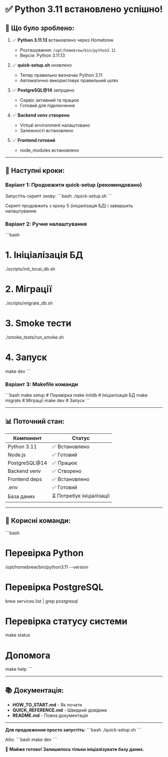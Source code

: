 # ✅ Python 3.11 встановлено успішно!

## 🎉 Що було зроблено:

1. ✅ **Python 3.11.13** встановлено через Homebrew
   - Розташування: `/opt/homebrew/bin/python3.11`
   - Версія: Python 3.11.13

2. ✅ **quick-setup.sh** оновлено
   - Тепер правильно визначає Python 3.11
   - Автоматично використовує правильний шлях

3. ✅ **PostgreSQL@14** запущено
   - Сервіс активний та працює
   - Готовий для підключення

4. ✅ **Backend venv створено**
   - Virtual environment налаштовано
   - Залежності встановлено

5. ✅ **Frontend готовий**
   - node_modules встановлено

---

## 🚀 Наступні кроки:

### Варіант 1: Продовжити quick-setup (рекомендовано)

Запустіть скрипт знову:
\`\`\`bash
./quick-setup.sh
\`\`\`

Скрипт продовжить з кроку 5 (ініціалізація БД) і завершить налаштування.

### Варіант 2: Ручне налаштування

\`\`\`bash
# 1. Ініціалізація БД
./scripts/init_local_db.sh

# 2. Міграції
./scripts/migrate_db.sh

# 3. Smoke тести
./smoke_tests/run_smoke.sh

# 4. Запуск
make dev
\`\`\`

### Варіант 3: Makefile команди

\`\`\`bash
make setup    # Перевірка
make initdb   # Ініціалізація БД
make migrate  # Міграції
make dev      # Запуск
\`\`\`

---

## 📊 Поточний стан:

| Компонент | Статус |
|-----------|--------|
| Python 3.11 | ✅ Встановлено |
| Node.js | ✅ Готовий |
| PostgreSQL@14 | ✅ Працює |
| Backend venv | ✅ Створено |
| Frontend deps | ✅ Встановлено |
| .env | ✅ Готовий |
| База даних | ⏳ Потребує ініціалізації |

---

## 🔗 Корисні команди:

\`\`\`bash
# Перевірка Python
/opt/homebrew/bin/python3.11 --version

# Перевірка PostgreSQL
brew services list | grep postgresql

# Перевірка статусу системи
make status

# Допомога
make help
\`\`\`

---

## 📚 Документація:

- **HOW_TO_START.md** - Як почати
- **QUICK_REFERENCE.md** - Швидкий довідник
- **README.md** - Повна документація

---

**Для продовження просто запустіть:**
\`\`\`bash
./quick-setup.sh
\`\`\`

Або:
\`\`\`bash
make dev
\`\`\`

🎉 **Майже готово! Залишилось тільки ініціалізувати базу даних.**
